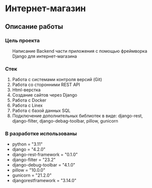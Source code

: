 <h1>Интернет-магазин</h1>
<h2>Описание работы</h2>

<h3>Цель проекта</h3>
<ul>
   <p> Написание Backend части приложения с помощью фреймворка Django для интернет-магазина</p>
</ul>

<h3>Стек</h3>
<ol>
   <li>Работа с системами контроля версий (Git)</li>
   <li>Работа со сторонними REST API</li>
   <li>Html-верстка </li>
   <li>Создание сайтов через Django</li>
   <li>Работа с Docker</li>
   <li>Работа с Linex</li>
   <li>Работа с базой данных SQL</li>
   <li>Подключение дополнительных библиотек в виде: django-rest, django-filter, django-debag-toolbar, pillow, gunicorn</li>
</ol>

<h3>В разработке использованы</h3>
<ul>
  <li>python = "3.11"</li>
  <li>django = "4.2.0"</li>
  <li>django-rest-framework = "0.1.0"</li>
  <li>django-filter = "23.2"</li>
  <li>django-debug-toolbar = "4.1.0"</li>
  <li>pillow = "10.0.0"</li>
  <li>gunicorn = "21.2.0"</li>
  <li>djangorestframework = "3.14.0"</li>
</ul>


